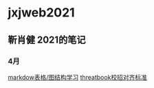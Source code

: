 <!--
 * @LastEditTime: 2021-04-08 13:19:43
 * @LastEditors: jinxiaojian
-->
# jxjweb2021
## 靳肖健 2021的笔记


### 4月
[markdow表格/图结构学习](./04/08)
[threatbook校招对齐标准](./04/06)
